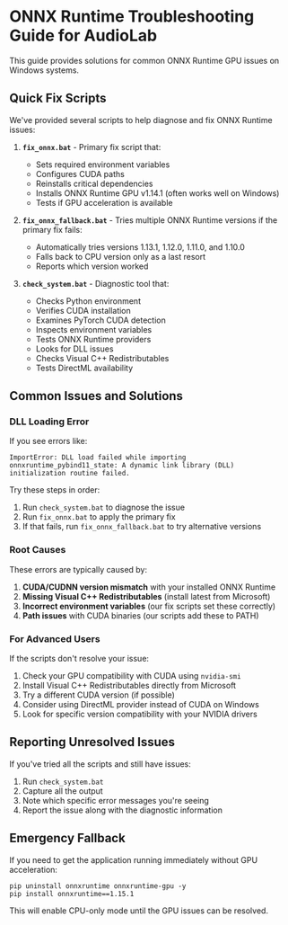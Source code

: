 # ONNX Runtime Troubleshooting Guide for AudioLab

This guide provides solutions for common ONNX Runtime GPU issues on Windows systems.

## Quick Fix Scripts

We've provided several scripts to help diagnose and fix ONNX Runtime issues:

1. **`fix_onnx.bat`** - Primary fix script that:
   - Sets required environment variables
   - Configures CUDA paths
   - Reinstalls critical dependencies
   - Installs ONNX Runtime GPU v1.14.1 (often works well on Windows)
   - Tests if GPU acceleration is available

2. **`fix_onnx_fallback.bat`** - Tries multiple ONNX Runtime versions if the primary fix fails:
   - Automatically tries versions 1.13.1, 1.12.0, 1.11.0, and 1.10.0
   - Falls back to CPU version only as a last resort
   - Reports which version worked

3. **`check_system.bat`** - Diagnostic tool that:
   - Checks Python environment
   - Verifies CUDA installation
   - Examines PyTorch CUDA detection
   - Inspects environment variables
   - Tests ONNX Runtime providers
   - Looks for DLL issues
   - Checks Visual C++ Redistributables
   - Tests DirectML availability

## Common Issues and Solutions

### DLL Loading Error

If you see errors like:
```
ImportError: DLL load failed while importing onnxruntime_pybind11_state: A dynamic link library (DLL) initialization routine failed.
```

Try these steps in order:

1. Run `check_system.bat` to diagnose the issue
2. Run `fix_onnx.bat` to apply the primary fix
3. If that fails, run `fix_onnx_fallback.bat` to try alternative versions

### Root Causes

These errors are typically caused by:

1. **CUDA/CUDNN version mismatch** with your installed ONNX Runtime
2. **Missing Visual C++ Redistributables** (install latest from Microsoft)
3. **Incorrect environment variables** (our fix scripts set these correctly)
4. **Path issues** with CUDA binaries (our scripts add these to PATH)

### For Advanced Users

If the scripts don't resolve your issue:

1. Check your GPU compatibility with CUDA using `nvidia-smi`
2. Install Visual C++ Redistributables directly from Microsoft
3. Try a different CUDA version (if possible)
4. Consider using DirectML provider instead of CUDA on Windows
5. Look for specific version compatibility with your NVIDIA drivers

## Reporting Unresolved Issues

If you've tried all the scripts and still have issues:

1. Run `check_system.bat`
2. Capture all the output
3. Note which specific error messages you're seeing
4. Report the issue along with the diagnostic information

## Emergency Fallback

If you need to get the application running immediately without GPU acceleration:

```
pip uninstall onnxruntime onnxruntime-gpu -y
pip install onnxruntime==1.15.1
```

This will enable CPU-only mode until the GPU issues can be resolved. 